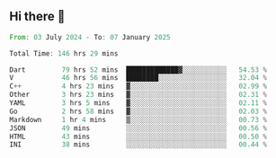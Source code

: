 ## Hi there 👋

<!--START_SECTION:waka-->

```rust
From: 03 July 2024 - To: 07 January 2025

Total Time: 146 hrs 29 mins

Dart         79 hrs 52 mins  █████████████▓░░░░░░░░░░░   54.53 %
V            46 hrs 56 mins  ████████░░░░░░░░░░░░░░░░░   32.04 %
C++          4 hrs 23 mins   ▓░░░░░░░░░░░░░░░░░░░░░░░░   02.99 %
Other        3 hrs 23 mins   ▓░░░░░░░░░░░░░░░░░░░░░░░░   02.31 %
YAML         3 hrs 5 mins    ▓░░░░░░░░░░░░░░░░░░░░░░░░   02.11 %
Go           2 hrs 58 mins   ▓░░░░░░░░░░░░░░░░░░░░░░░░   02.03 %
Markdown     1 hr 4 mins     ▒░░░░░░░░░░░░░░░░░░░░░░░░   00.73 %
JSON         49 mins         ░░░░░░░░░░░░░░░░░░░░░░░░░   00.56 %
HTML         43 mins         ░░░░░░░░░░░░░░░░░░░░░░░░░   00.50 %
INI          38 mins         ░░░░░░░░░░░░░░░░░░░░░░░░░   00.44 %
```

<!--END_SECTION:waka-->

<!--
**mathiskakal/mathiskakal** is a ✨ _special_ ✨ repository because its `README.md` (this file) appears on your GitHub profile.

Here are some ideas to get you started:

- 🔭 I’m currently working on ...
- 🌱 I’m currently learning ...
- 👯 I’m looking to collaborate on ...
- 🤔 I’m looking for help with ...
- 💬 Ask me about ...
- 📫 How to reach me: ...
- 😄 Pronouns: ...
- ⚡ Fun fact: ...
-->
